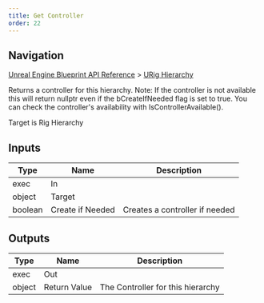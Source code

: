 ```yaml
---
title: Get Controller
order: 22
---
```

## Navigation

[Unreal Engine Blueprint API Reference](https://dev.epicgames.com/documentation/en-us/unreal-engine/BlueprintAPI) > [URig Hierarchy](https://dev.epicgames.com/documentation/en-us/unreal-engine/BlueprintAPI/URigHierarchy)

Returns a controller for this hierarchy.
Note: If the controller is not available this will return nullptr
even if the bCreateIfNeeded flag is set to true. You can check the
controller's availability with IsControllerAvailable().

Target is Rig Hierarchy

## Inputs

| Type | Name | Description |
| --- | --- | --- |
| exec | In |  |
| object | Target |  |
| boolean | Create if Needed | Creates a controller if needed |

## Outputs

| Type | Name | Description |
| --- | --- | --- |
| exec | Out |  |
| object | Return Value | The Controller for this hierarchy |
